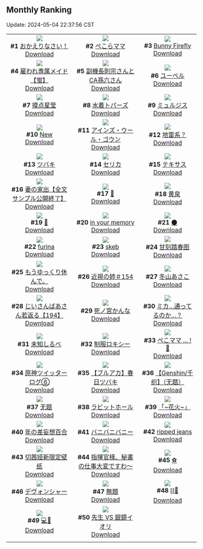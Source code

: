 ## Monthly Ranking
Update: 2024-05-04 22:37:56 CST

|      |      |      |
| :----: | :----: | :----: |
| ![](https://i.pixiv.re/c/240x480/img-master/img/2024/04/06/11/24/33/117591918_p0_master1200.jpg)<br>**#1** [おかえりなさい！](https://www.pixiv.net/artworks/117591918)<br>[Download](https://i.pixiv.re/img-original/img/2024/04/06/11/24/33/117591918_p0.png) | ![](https://i.pixiv.re/c/240x480/img-master/img/2024/04/06/22/14/16/117608227_p0_master1200.jpg)<br>**#2** [ぺこらママ](https://www.pixiv.net/artworks/117608227)<br>[Download](https://i.pixiv.re/img-original/img/2024/04/06/22/14/16/117608227_p0.jpg) | ![](https://i.pixiv.re/c/240x480/img-master/img/2024/04/06/00/19/51/117581808_p0_master1200.jpg)<br>**#3** [Bunny Firefly](https://www.pixiv.net/artworks/117581808)<br>[Download](https://i.pixiv.re/img-original/img/2024/04/06/00/19/51/117581808_p0.jpg) |
| ![](https://i.pixiv.re/c/240x480/img-master/img/2024/04/05/00/00/20/117552312_p0_master1200.jpg)<br>**#4** [雇われ専属メイド【蛍】](https://www.pixiv.net/artworks/117552312)<br>[Download](https://i.pixiv.re/img-original/img/2024/04/05/00/00/20/117552312_p0.jpg) | ![](https://i.pixiv.re/c/240x480/img-master/img/2024/04/06/00/00/25/117580821_p0_master1200.jpg)<br>**#5** [副機長則宗さんとCA孫六さん](https://www.pixiv.net/artworks/117580821)<br>[Download](https://i.pixiv.re/img-original/img/2024/04/06/00/00/25/117580821_p0.png) | ![](https://i.pixiv.re/c/240x480/img-master/img/2024/04/06/00/01/11/117580999_p0_master1200.jpg)<br>**#6** [ユーベル](https://www.pixiv.net/artworks/117580999)<br>[Download](https://i.pixiv.re/img-original/img/2024/04/06/00/01/11/117580999_p0.jpg) |
| ![](https://i.pixiv.re/c/240x480/img-master/img/2024/04/07/14/16/35/117627735_p0_master1200.jpg)<br>**#7** [摸点星莹](https://www.pixiv.net/artworks/117627735)<br>[Download](https://i.pixiv.re/img-original/img/2024/04/07/14/16/35/117627735_p0.jpg) | ![](https://i.pixiv.re/c/240x480/img-master/img/2024/04/06/19/34/06/117602871_p0_master1200.jpg)<br>**#8** [水着トパーズ](https://www.pixiv.net/artworks/117602871)<br>[Download](https://i.pixiv.re/img-original/img/2024/04/06/19/34/06/117602871_p0.jpg) | ![](https://i.pixiv.re/c/240x480/img-master/img/2024/04/06/18/00/08/117600189_p0_master1200.jpg)<br>**#9** [ミュルジス](https://www.pixiv.net/artworks/117600189)<br>[Download](https://i.pixiv.re/img-original/img/2024/04/06/18/00/08/117600189_p0.jpg) |
| ![](https://i.pixiv.re/c/240x480/img-master/img/2024/04/06/01/20/06/117583530_p0_master1200.jpg)<br>**#10** [New](https://www.pixiv.net/artworks/117583530)<br>[Download](https://i.pixiv.re/img-original/img/2024/04/06/01/20/06/117583530_p0.jpg) | ![](https://i.pixiv.re/c/240x480/img-master/img/2024/04/06/00/00/22/117580795_p0_master1200.jpg)<br>**#11** [アインズ・ウール・ゴウン](https://www.pixiv.net/artworks/117580795)<br>[Download](https://i.pixiv.re/img-original/img/2024/04/06/00/00/22/117580795_p0.jpg) | ![](https://i.pixiv.re/c/240x480/img-master/img/2024/04/08/00/00/20/117646455_p0_master1200.jpg)<br>**#12** [地雷系？](https://www.pixiv.net/artworks/117646455)<br>[Download](https://i.pixiv.re/img-original/img/2024/04/08/00/00/20/117646455_p0.jpg) |
| ![](https://i.pixiv.re/c/240x480/img-master/img/2024/04/06/02/51/48/117585324_p0_master1200.jpg)<br>**#13** [ツバキ](https://www.pixiv.net/artworks/117585324)<br>[Download](https://i.pixiv.re/img-original/img/2024/04/06/02/51/48/117585324_p0.png) | ![](https://i.pixiv.re/c/240x480/img-master/img/2024/04/06/12/00/06/117592618_p0_master1200.jpg)<br>**#14** [セリカ](https://www.pixiv.net/artworks/117592618)<br>[Download](https://i.pixiv.re/img-original/img/2024/04/06/12/00/06/117592618_p0.jpg) | ![](https://i.pixiv.re/c/240x480/img-master/img/2024/04/06/21/02/49/117605664_p0_master1200.jpg)<br>**#15** [テキサス](https://www.pixiv.net/artworks/117605664)<br>[Download](https://i.pixiv.re/img-original/img/2024/04/06/21/02/49/117605664_p0.jpg) |
| ![](https://i.pixiv.re/c/240x480/img-master/img/2024/04/11/21/53/05/117641051_p0_master1200.jpg)<br>**#16** [妻の家出【全文サンプル公開終了】](https://www.pixiv.net/artworks/117641051)<br>[Download](https://i.pixiv.re/img-original/img/2024/04/11/21/53/05/117641051_p0.jpg) | ![](https://i.pixiv.re/c/240x480/img-master/img/2024/04/06/00/00/08/117580702_p0_master1200.jpg)<br>**#17** [🌸](https://www.pixiv.net/artworks/117580702)<br>[Download](https://i.pixiv.re/img-original/img/2024/04/06/00/00/08/117580702_p0.png) | ![](https://i.pixiv.re/c/240x480/img-master/img/2024/04/07/03/22/57/117614789_p0_master1200.jpg)<br>**#18** [黄泉](https://www.pixiv.net/artworks/117614789)<br>[Download](https://i.pixiv.re/img-original/img/2024/04/07/03/22/57/117614789_p0.png) |
| ![](https://i.pixiv.re/c/240x480/img-master/img/2024/04/06/00/00/21/117580793_p0_master1200.jpg)<br>**#19** [🤍](https://www.pixiv.net/artworks/117580793)<br>[Download](https://i.pixiv.re/img-original/img/2024/04/06/00/00/21/117580793_p0.jpg) | ![](https://i.pixiv.re/c/240x480/img-master/img/2024/04/06/00/00/19/117580773_p0_master1200.jpg)<br>**#20** [in your memory](https://www.pixiv.net/artworks/117580773)<br>[Download](https://i.pixiv.re/img-original/img/2024/04/06/00/00/19/117580773_p0.png) | ![](https://i.pixiv.re/c/240x480/img-master/img/2024/04/04/00/41/04/117525148_p0_master1200.jpg)<br>**#21** [🌑](https://www.pixiv.net/artworks/117525148)<br>[Download](https://i.pixiv.re/img-original/img/2024/04/04/00/41/04/117525148_p0.jpg) |
| ![](https://i.pixiv.re/c/240x480/img-master/img/2024/04/06/17/05/32/117598879_p0_master1200.jpg)<br>**#22** [furina](https://www.pixiv.net/artworks/117598879)<br>[Download](https://i.pixiv.re/img-original/img/2024/04/06/17/05/32/117598879_p0.png) | ![](https://i.pixiv.re/c/240x480/img-master/img/2024/04/07/12/23/01/117625332_p0_master1200.jpg)<br>**#23** [skeb](https://www.pixiv.net/artworks/117625332)<br>[Download](https://i.pixiv.re/img-original/img/2024/04/07/12/23/01/117625332_p0.png) | ![](https://i.pixiv.re/c/240x480/img-master/img/2024/04/06/13/51/18/117594766_p0_master1200.jpg)<br>**#24** [甘刻踏春图](https://www.pixiv.net/artworks/117594766)<br>[Download](https://i.pixiv.re/img-original/img/2024/04/06/13/51/18/117594766_p0.jpg) |
| ![](https://i.pixiv.re/c/240x480/img-master/img/2024/04/06/17/11/43/117599021_p0_master1200.jpg)<br>**#25** [もうゆっくり休んで。](https://www.pixiv.net/artworks/117599021)<br>[Download](https://i.pixiv.re/img-original/img/2024/04/06/17/11/43/117599021_p0.jpg) | ![](https://i.pixiv.re/c/240x480/img-master/img/2024/04/06/00/00/15/117580754_p0_master1200.jpg)<br>**#26** [近視の姉＃154](https://www.pixiv.net/artworks/117580754)<br>[Download](https://i.pixiv.re/img-original/img/2024/04/06/00/00/15/117580754_p0.png) | ![](https://i.pixiv.re/c/240x480/img-master/img/2024/04/07/10/00/06/117622292_p0_master1200.jpg)<br>**#27** [冬山あさこ](https://www.pixiv.net/artworks/117622292)<br>[Download](https://i.pixiv.re/img-original/img/2024/04/07/10/00/06/117622292_p0.png) |
| ![](https://i.pixiv.re/c/240x480/img-master/img/2024/04/06/11/03/44/117591557_p0_master1200.jpg)<br>**#28** [じいさんばあさん若返る【194】](https://www.pixiv.net/artworks/117591557)<br>[Download](https://i.pixiv.re/img-original/img/2024/04/06/11/03/44/117591557_p0.png) | ![](https://i.pixiv.re/c/240x480/img-master/img/2024/04/07/15/07/40/117628850_p0_master1200.jpg)<br>**#29** [死ノ宮かんな](https://www.pixiv.net/artworks/117628850)<br>[Download](https://i.pixiv.re/img-original/img/2024/04/07/15/07/40/117628850_p0.png) | ![](https://i.pixiv.re/c/240x480/img-master/img/2024/04/05/19/00/05/117571231_p0_master1200.jpg)<br>**#30** [ミカ…通ってるのか…？](https://www.pixiv.net/artworks/117571231)<br>[Download](https://i.pixiv.re/img-original/img/2024/04/05/19/00/05/117571231_p0.png) |
| ![](https://i.pixiv.re/c/240x480/img-master/img/2024/04/06/00/00/18/117580768_p0_master1200.jpg)<br>**#31** [未知しるべ](https://www.pixiv.net/artworks/117580768)<br>[Download](https://i.pixiv.re/img-original/img/2024/04/06/00/00/18/117580768_p0.jpg) | ![](https://i.pixiv.re/c/240x480/img-master/img/2024/04/06/04/18/30/117586431_p0_master1200.jpg)<br>**#32** [制服ロキシー](https://www.pixiv.net/artworks/117586431)<br>[Download](https://i.pixiv.re/img-original/img/2024/04/06/04/18/30/117586431_p0.jpg) | ![](https://i.pixiv.re/c/240x480/img-master/img/2024/04/04/00/06/09/117523919_p0_master1200.jpg)<br>**#33** [ぺこママ ... ! 🥕](https://www.pixiv.net/artworks/117523919)<br>[Download](https://i.pixiv.re/img-original/img/2024/04/04/00/06/09/117523919_p0.jpg) |
| ![](https://i.pixiv.re/c/240x480/img-master/img/2024/04/06/21/51/38/117606759_p0_master1200.jpg)<br>**#34** [原神ツイッターログ⑥](https://www.pixiv.net/artworks/117606759)<br>[Download](https://i.pixiv.re/img-original/img/2024/04/06/21/51/38/117606759_p0.png) | ![](https://i.pixiv.re/c/240x480/img-master/img/2024/04/05/19/15/36/117571746_p0_master1200.jpg)<br>**#35** [【ブルアカ】春日ツバキ](https://www.pixiv.net/artworks/117571746)<br>[Download](https://i.pixiv.re/img-original/img/2024/04/05/19/15/36/117571746_p0.jpg) | ![](https://i.pixiv.re/c/240x480/img-master/img/2024/04/06/00/29/01/117582099_p0_master1200.jpg)<br>**#36** [【Genshin/千织】（无题）](https://www.pixiv.net/artworks/117582099)<br>[Download](https://i.pixiv.re/img-original/img/2024/04/06/00/29/01/117582099_p0.jpg) |
| ![](https://i.pixiv.re/c/240x480/img-master/img/2024/04/06/00/00/26/117580828_p0_master1200.jpg)<br>**#37** [无题](https://www.pixiv.net/artworks/117580828)<br>[Download](https://i.pixiv.re/img-original/img/2024/04/06/00/00/26/117580828_p0.png) | ![](https://i.pixiv.re/c/240x480/img-master/img/2024/04/06/00/00/12/117580730_p0_master1200.jpg)<br>**#38** [ラビットホール](https://www.pixiv.net/artworks/117580730)<br>[Download](https://i.pixiv.re/img-original/img/2024/04/06/00/00/12/117580730_p0.jpg) | ![](https://i.pixiv.re/c/240x480/img-master/img/2024/04/04/19/54/23/117544138_p0_master1200.jpg)<br>**#39** [「~花火~」](https://www.pixiv.net/artworks/117544138)<br>[Download](https://i.pixiv.re/img-original/img/2024/04/04/19/54/23/117544138_p0.jpg) |
| ![](https://i.pixiv.re/c/240x480/img-master/img/2024/04/07/00/30/27/117613461_p0_master1200.jpg)<br>**#40** [年の差妄想百合](https://www.pixiv.net/artworks/117613461)<br>[Download](https://i.pixiv.re/img-original/img/2024/04/07/00/30/27/117613461_p0.jpg) | ![](https://i.pixiv.re/c/240x480/img-master/img/2024/04/04/00/00/01/117523385_p0_master1200.jpg)<br>**#41** [バニバニバニー](https://www.pixiv.net/artworks/117523385)<br>[Download](https://i.pixiv.re/img-original/img/2024/04/04/00/00/01/117523385_p0.jpg) | ![](https://i.pixiv.re/c/240x480/img-master/img/2024/04/06/02/04/14/117584519_p0_master1200.jpg)<br>**#42** [ripped jeans](https://www.pixiv.net/artworks/117584519)<br>[Download](https://i.pixiv.re/img-original/img/2024/04/06/02/04/14/117584519_p0.png) |
| ![](https://i.pixiv.re/c/240x480/img-master/img/2024/04/06/14/06/02/117595049_p0_master1200.jpg)<br>**#43** [切茜娅新限定壁纸](https://www.pixiv.net/artworks/117595049)<br>[Download](https://i.pixiv.re/img-original/img/2024/04/06/14/06/02/117595049_p0.png) | ![](https://i.pixiv.re/c/240x480/img-master/img/2024/04/08/00/27/50/117646634_p0_master1200.jpg)<br>**#44** [指揮官様、秘書の仕事大変ですわ～](https://www.pixiv.net/artworks/117646634)<br>[Download](https://i.pixiv.re/img-original/img/2024/04/08/00/27/50/117646634_p0.jpg) | ![](https://i.pixiv.re/c/240x480/img-master/img/2024/04/04/00/09/10/117524054_p0_master1200.jpg)<br>**#45** [⚽](https://www.pixiv.net/artworks/117524054)<br>[Download](https://i.pixiv.re/img-original/img/2024/04/04/00/09/10/117524054_p0.png) |
| ![](https://i.pixiv.re/c/240x480/img-master/img/2024/04/05/20/28/42/117573920_p0_master1200.jpg)<br>**#46** [デヴォンシャー](https://www.pixiv.net/artworks/117573920)<br>[Download](https://i.pixiv.re/img-original/img/2024/04/05/20/28/42/117573920_p0.jpg) | ![](https://i.pixiv.re/c/240x480/img-master/img/2024/04/06/21/57/05/117607523_p0_master1200.jpg)<br>**#47** [無題](https://www.pixiv.net/artworks/117607523)<br>[Download](https://i.pixiv.re/img-original/img/2024/04/06/21/57/05/117607523_p0.jpg) | ![](https://i.pixiv.re/c/240x480/img-master/img/2024/04/07/11/49/55/117624484_p0_master1200.jpg)<br>**#48** [⛓🖤](https://www.pixiv.net/artworks/117624484)<br>[Download](https://i.pixiv.re/img-original/img/2024/04/07/11/49/55/117624484_p0.jpg) |
| ![](https://i.pixiv.re/c/240x480/img-master/img/2024/04/08/00/23/24/117647548_p0_master1200.jpg)<br>**#49** [💻🦐](https://www.pixiv.net/artworks/117647548)<br>[Download](https://i.pixiv.re/img-original/img/2024/04/08/00/23/24/117647548_p0.jpg) | ![](https://i.pixiv.re/c/240x480/img-master/img/2024/04/06/18/35/49/117601217_p0_master1200.jpg)<br>**#50** [先生 VS 銀鏡イオリ](https://www.pixiv.net/artworks/117601217)<br>[Download](https://i.pixiv.re/img-original/img/2024/04/06/18/35/49/117601217_p0.jpg) |
|      |
